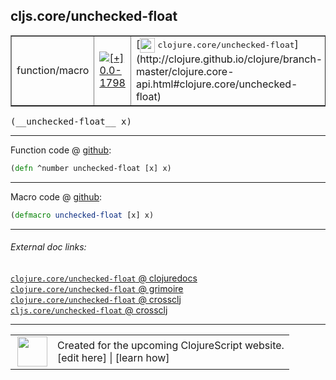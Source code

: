 ## cljs.core/unchecked-float



 <table border="1">
<tr>
<td>function/macro</td>
<td><a href="https://github.com/cljsinfo/cljs-api-docs/tree/0.0-1798"><img valign="middle" alt="[+] 0.0-1798" title="Added in 0.0-1798" src="https://img.shields.io/badge/+-0.0--1798-lightgrey.svg"></a> </td>
<td>
[<img height="24px" valign="middle" src="http://i.imgur.com/1GjPKvB.png"> <samp>clojure.core/unchecked-float</samp>](http://clojure.github.io/clojure/branch-master/clojure.core-api.html#clojure.core/unchecked-float)
</td>
</tr>
</table>


 <samp>
(__unchecked-float__ x)<br>
</samp>

---







Function code @ [github](https://github.com/clojure/clojurescript/blob/r3126/src/cljs/cljs/core.cljs#L2214):

```clj
(defn ^number unchecked-float [x] x)
```

<!--
Repo - tag - source tree - lines:

 <pre>
clojurescript @ r3126
└── src
    └── cljs
        └── cljs
            └── <ins>[core.cljs:2214](https://github.com/clojure/clojurescript/blob/r3126/src/cljs/cljs/core.cljs#L2214)</ins>
</pre>

-->

---

Macro code @ [github](https://github.com/clojure/clojurescript/blob/r3126/src/clj/cljs/core.clj#L387):

```clj
(defmacro unchecked-float [x] x)
```

<!--
Repo - tag - source tree - lines:

 <pre>
clojurescript @ r3126
└── src
    └── clj
        └── cljs
            └── <ins>[core.clj:387](https://github.com/clojure/clojurescript/blob/r3126/src/clj/cljs/core.clj#L387)</ins>
</pre>
-->

---


###### External doc links:

[`clojure.core/unchecked-float` @ clojuredocs](http://clojuredocs.org/clojure.core/unchecked-float)<br>
[`clojure.core/unchecked-float` @ grimoire](http://conj.io/store/v1/org.clojure/clojure/1.7.0-beta3/clj/clojure.core/unchecked-float/)<br>
[`clojure.core/unchecked-float` @ crossclj](http://crossclj.info/fun/clojure.core/unchecked-float.html)<br>
[`cljs.core/unchecked-float` @ crossclj](http://crossclj.info/fun/cljs.core.cljs/unchecked-float.html)<br>

---

 <table>
<tr><td>
<img valign="middle" align="right" width="48px" src="http://i.imgur.com/Hi20huC.png">
</td><td>
Created for the upcoming ClojureScript website.<br>
[edit here] | [learn how]
</td></tr></table>

[edit here]:https://github.com/cljsinfo/cljs-api-docs/blob/master/cljsdoc/cljs.core/unchecked-float.cljsdoc
[learn how]:https://github.com/cljsinfo/cljs-api-docs/wiki/cljsdoc-files

<!--

This information was too distracting to show to readers, but I'll leave it
commented here since it is helpful to:

- pretty-print the data used to generate this document
- and show how to retrieve that data



The API data for this symbol:

```clj
{:return-type number,
 :ns "cljs.core",
 :name "unchecked-float",
 :signature ["[x]"],
 :history [["+" "0.0-1798"]],
 :type "function/macro",
 :full-name-encode "cljs.core/unchecked-float",
 :source {:code "(defn ^number unchecked-float [x] x)",
          :title "Function code",
          :repo "clojurescript",
          :tag "r3126",
          :filename "src/cljs/cljs/core.cljs",
          :lines [2214]},
 :extra-sources [{:code "(defmacro unchecked-float [x] x)",
                  :title "Macro code",
                  :repo "clojurescript",
                  :tag "r3126",
                  :filename "src/clj/cljs/core.clj",
                  :lines [387]}],
 :full-name "cljs.core/unchecked-float",
 :clj-symbol "clojure.core/unchecked-float"}

```

Retrieve the API data for this symbol:

```clj
;; from Clojure REPL
(require '[clojure.edn :as edn])
(-> (slurp "https://raw.githubusercontent.com/cljsinfo/cljs-api-docs/catalog/cljs-api.edn")
    (edn/read-string)
    (get-in [:symbols "cljs.core/unchecked-float"]))
```

-->
